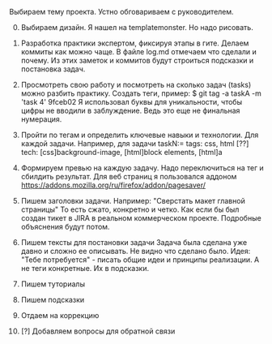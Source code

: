 Выбираем тему проекта.
Устно обговариваем с руководителем.

0. Выбираем дизайн.
Я нашел на templatemonster.
Но надо рисовать.

1. Разработка практики экспертом, фиксируя этапы в гите.
Делаем коммиты как можно чаще.
В файле log.md отмечаем что сделали и почему. Из этих заметок и коммитов будут строиться подсказки и постановка задач.

2. Просмотреть свою работу и посмотреть на сколько задач (tasks) можно разбить практику.
Создать теги, пример:
$ git tag -a taskA -m 'task 4' 9fceb02
Я использовал буквы для уникальности, чтобы цифры не вводили в заблуждение. Ведь это еще не финальная нумерация.

3. Пройти по тегам и определить ключевые навыки и технологии. Для каждой задачи.
Например, для задачи taskN:=
tags: css, html
[??] tech: [css]background-image, [html]block elements, [html]a

4. Формируем превью на каждую задачу.
Надо переключиться на тег и сбилдить результат.
Для веб страниц я пользовался аддоном https://addons.mozilla.org/ru/firefox/addon/pagesaver/

5. Пишем заголовки задачи.
Например: "Сверстать макет главной страницы"
То есть сжато, конкретно и четко. Как если бы был создан тикет в JIRA в реальном коммерческом проекте.
Подробные объяснения будут потом.


6. Пишем тексты для постановки задачи
Задача была сделана уже давно и сложно ее описывать. Не видно что сделано было.
Идея: "Тебе потребуется" - писать общие идеи и принципы реализации.
А не теги конкретные. Их в подсказки.


7. Пишем туториалы

8. Пишем подсказки

9. Отдаем на коррекцию

10. [?] Добавляем вопросы для обратной связи